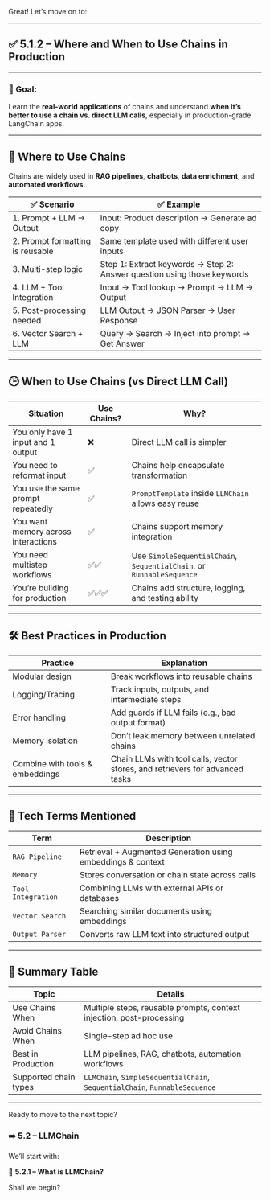 Great! Let’s move on to:

---

## ✅ 5.1.2 – Where and When to Use Chains in Production

---

### 🎯 Goal:

Learn the **real-world applications** of chains and understand **when it’s better to use a chain vs. direct LLM calls**, especially in production-grade LangChain apps.

---

## 📍 Where to Use Chains

Chains are widely used in **RAG pipelines**, **chatbots**, **data enrichment**, and **automated workflows**.

| ✅ Scenario                       | ✅ Example                                                               |
| -------------------------------- | ----------------------------------------------------------------------- |
| 1. Prompt + LLM → Output         | Input: Product description → Generate ad copy                           |
| 2. Prompt formatting is reusable | Same template used with different user inputs                           |
| 3. Multi-step logic              | Step 1: Extract keywords → Step 2: Answer question using those keywords |
| 4. LLM + Tool Integration        | Input → Tool lookup → Prompt → LLM → Output                             |
| 5. Post-processing needed        | LLM Output → JSON Parser → User Response                                |
| 6. Vector Search + LLM           | Query → Search → Inject into prompt → Get Answer                        |

---

## 🕒 When to Use Chains (vs Direct LLM Call)

| Situation                           | Use Chains? | Why?                                                                  |
| ----------------------------------- | ----------- | --------------------------------------------------------------------- |
| You only have 1 input and 1 output  | ❌           | Direct LLM call is simpler                                            |
| You need to reformat input          | ✅           | Chains help encapsulate transformation                                |
| You use the same prompt repeatedly  | ✅           | `PromptTemplate` inside `LLMChain` allows easy reuse                  |
| You want memory across interactions | ✅           | Chains support memory integration                                     |
| You need multistep workflows        | ✅✅          | Use `SimpleSequentialChain`, `SequentialChain`, or `RunnableSequence` |
| You’re building for production      | ✅✅✅         | Chains add structure, logging, and testing ability                    |

---

## 🛠️ Best Practices in Production

| Practice                        | Explanation                                                                  |
| ------------------------------- | ---------------------------------------------------------------------------- |
| Modular design                  | Break workflows into reusable chains                                         |
| Logging/Tracing                 | Track inputs, outputs, and intermediate steps                                |
| Error handling                  | Add guards if LLM fails (e.g., bad output format)                            |
| Memory isolation                | Don’t leak memory between unrelated chains                                   |
| Combine with tools & embeddings | Chain LLMs with tool calls, vector stores, and retrievers for advanced tasks |

---

## 🧠 Tech Terms Mentioned

| Term               | Description                                                 |
| ------------------ | ----------------------------------------------------------- |
| `RAG Pipeline`     | Retrieval + Augmented Generation using embeddings & context |
| `Memory`           | Stores conversation or chain state across calls             |
| `Tool Integration` | Combining LLMs with external APIs or databases              |
| `Vector Search`    | Searching similar documents using embeddings                |
| `Output Parser`    | Converts raw LLM text into structured output                |

---

## 🧾 Summary Table

| Topic                 | Details                                                                    |
| --------------------- | -------------------------------------------------------------------------- |
| Use Chains When       | Multiple steps, reusable prompts, context injection, post-processing       |
| Avoid Chains When     | Single-step ad hoc use                                                     |
| Best in Production    | LLM pipelines, RAG, chatbots, automation workflows                         |
| Supported chain types | `LLMChain`, `SimpleSequentialChain`, `SequentialChain`, `RunnableSequence` |

---

Ready to move to the next topic?

### ➡️ 5.2 – **LLMChain**

We’ll start with:

📘 **5.2.1 – What is LLMChain?**

Shall we begin?
